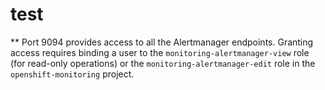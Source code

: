 # test
** Port 9094 provides access to all the Alertmanager endpoints. Granting access requires binding a user to the `monitoring-alertmanager-view` role (for read-only operations) or the `monitoring-alertmanager-edit` role in the `openshift-monitoring` project.
